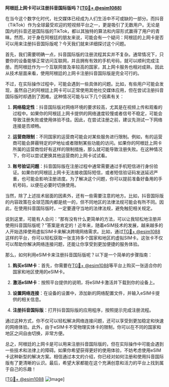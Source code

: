**阿根廷上网卡可以注册抖音国际版吗？[[TG💪+ @esim1088](https://t.me/s/esim1088)]**

在当今这个数字化时代，社交媒体已经成为人们生活中不可或缺的一部分。而抖音（TikTok）作为全球最受欢迎的短视频平台之一，更是吸引了无数用户。无论是国内的抖音还是国际版的TikTok，都以其独特的算法和内容形式赢得了用户的青睐。然而，对于身在阿根廷的朋友来说，可能会有一个疑问：阿根廷的上网卡是否可以用来注册抖音国际版呢？今天我们就来详细探讨这个问题。

首先，我们需要明确一点，抖音国际版的注册流程其实并不复杂。通常情况下，只要你的设备能够正常访问互联网，并且拥有有效的手机号码，就可以顺利完成注册。而阿根廷作为一个互联网普及率较高的国家，其上网卡服务也相对成熟，因此从技术层面来看，使用阿根廷的上网卡注册抖音国际版是完全可行的。

不过，在实际操作过程中，可能会遇到一些具体的问题。比如，有些用户可能会发现，虽然自己的阿根廷上网卡可以正常使用其他社交媒体应用，但在尝试注册抖音国际版时却遇到了困难。这种情况可能与以下几个因素有关：

1. **网络稳定性**：抖音国际版对网络环境的要求较高，尤其是在视频上传和观看的过程中。如果你的阿根廷上网卡提供的网络速度较慢或者信号不稳定，可能会导致注册失败或使用体验不佳。因此，在尝试注册之前，建议先测试一下网络连接是否顺畅。

2. **运营商限制**：不同国家的运营商可能会对某些服务进行限制。例如，有的运营商可能会屏蔽特定的IP地址或者限制某些功能的访问。如果你的阿根廷上网卡所属的运营商恰好有这样的限制措施，那么就可能导致注册失败。在这种情况下，你可以尝试更换其他运营商的上网卡试试看。

3. **账号验证问题**：抖音国际版在注册过程中通常需要通过手机短信进行身份验证。如果你的阿根廷上网卡无法接收国际短信，或者短信验证码发送延迟严重，也可能会影响注册进度。为了解决这个问题，你可以提前准备好备用的手机号码，以便在必要时切换使用。

当然，除了上述技术层面的因素外，还有一些需要注意的地方。比如，抖音国际版的内容政策在全球范围内都是统一的，但不同地区的法律法规可能会有所不同。因此，在使用抖音国际版时，一定要遵守当地的法律法规，避免触犯相关规定。

说到这里，可能有人会问：“那有没有什么更简单的方法，可以让我轻松地注册并使用抖音国际版呢？”答案是肯定的！近年来，随着eSIM技术的发展，越来越多的人开始选择使用虚拟SIM卡来解决跨境网络需求。比如，通过[TG💪+ @esim1088](https://t.me/s/esim1088)这样的平台，你可以轻松获取一张支持多个国家和地区的虚拟SIM卡。这张卡不仅可以帮助你解决网络连接问题，还能让你享受到更加便捷的服务体验。

那么，如何利用eSIM卡来注册抖音国际版呢？以下是一个简单的步骤指南：

1. **购买eSIM卡**：首先，你需要在[TG💪+ @esim1088](https://t.me/s/esim1088)等平台上购买一张适合你的国家和地区使用的eSIM卡。

2. **激活eSIM卡**：按照平台提供的说明，将eSIM卡激活并下载到你的设备上。

3. **设置网络连接**：在设备的设置中，添加新的网络配置文件，并输入eSIM卡提供的相关信息。

4. **注册抖音国际版**：打开抖音国际版的应用程序，按照提示完成注册流程。

通过这种方式，你不仅可以轻松解决网络连接问题，还可以享受到更加稳定和快速的网络体验。此外，由于eSIM卡不受物理实体卡的限制，你可以在不同的国家和地区之间自由切换，非常方便。

总之，阿根廷的上网卡是可以用来注册抖音国际版的，但在实际操作中可能会遇到一些技术和法律上的障碍。如果你希望获得更好的使用体验，不妨考虑使用eSIM卡这种新型的解决方案。相信通过本文的介绍，你已经对如何注册和使用抖音国际版有了更清晰的认识。最后，希望大家都能在这个充满创意和活力的平台上找到属于自己的乐趣！

[[TG💪+ @esim1088](https://t.me/s/esim1088) ![Image](https://i.postimg.cc/4NQfJmqS/Snipaste-2025-05-13-00-14-12.png)]